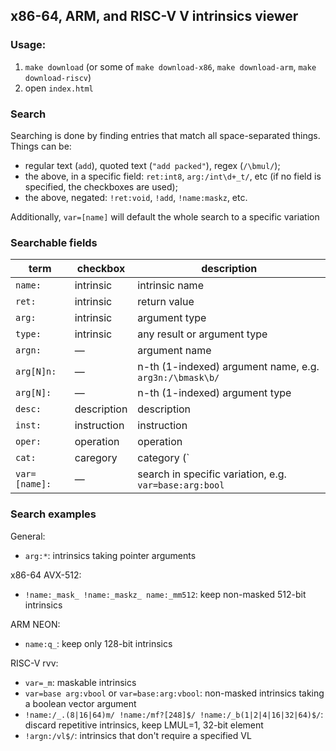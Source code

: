 ## x86-64, ARM, and RISC-V V intrinsics viewer

### Usage:
1. `make download` (or some of `make download-x86`, `make download-arm`, `make download-riscv`)
2. open `index.html`

### Search

Searching is done by finding entries that match all space-separated things. Things can be:

- regular text (`add`), quoted text (`"add packed"`), regex (`/\bmul/`);
- the above, in a specific field: `ret:int8`, `arg:/int\d+_t/`, etc (if no field is specified, the checkboxes are used);
- the above, negated: `!ret:void`, `!add`, `!name:maskz`, etc.

Additionally, `var=[name]` will default the whole search to a specific variation

### Searchable fields

term          | checkbox    | description
--------------|-------------|-------------
`name:`       | intrinsic   | intrinsic name
`ret:`        | intrinsic   | return value
`arg:`        | intrinsic   | argument type
`type:`       | intrinsic   | any result or argument type
`argn:`       | —           | argument name
`arg[N]n:`    | —           | n-th (1-indexed) argument name, e.g. `arg3n:/\bmask\b/`
`arg[N]:`     | —           | n-th (1-indexed) argument type
`desc:`       | description | description
`inst:`       | instruction | instruction
`oper:`       | operation   | operation
`cat:`        | caregory    | category (`|`-separated)
`var=[name]:` | —           | search in specific variation, e.g. `var=base:arg:bool`

### Search examples

General:

- `arg:*`: intrinsics taking pointer arguments

x86-64 AVX-512:

- `!name:_mask_ !name:_maskz_ name:_mm512`: keep non-masked 512-bit intrinsics

ARM NEON:

- `name:q_`: keep only 128-bit intrinsics

RISC-V rvv:

- `var=_m`: maskable intrinsics
- `var=base arg:vbool` or `var=base:arg:vbool`: non-masked intrinsics taking a boolean vector argument
- `!name:/_.(8|16|64)m/ !name:/mf?[248]$/ !name:/_b(1|2|4|16|32|64)$/`: discard repetitive intrinsics, keep LMUL=1, 32-bit element
- `!argn:/vl$/`: intrinsics that don't require a specified VL